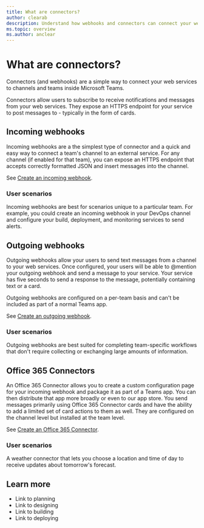 ```yaml
---
title: What are connectors?
author: clearab
description: Understand how webhooks and connectors can connect your web services to the Teams client.
ms.topic: overview
ms.author: anclear
---
```

# What are connectors?

Connectors (and webhooks) are a simple way to connect your web services to channels and teams inside Microsoft Teams.

Connectors allow users to subscribe to receive notifications and messages from your web services. They expose an HTTPS endpoint for your service to post messages to - typically in the form of cards.

## Incoming webhooks

Incoming webhooks are a the simplest type of connector and a quick and easy way to connect a team's channel to an external service. For any channel (if enabled for that team), you can expose an HTTPS endpoint that accepts correctly formatted JSON and insert messages into the channel.

See [Create an incoming webhook](~/webhooks-and-connectors/how-to/add-incoming-webhook.md).

### User scenarios

Incoming webhooks are best for scenarios unique to a particular team. For example, you could create an incoming webhook in your DevOps channel and configure your build, deployment, and monitoring services to send alerts.

## Outgoing webhooks

Outgoing webhooks allow your users to send text messages from a channel to your web services. Once configured, your users will be able to @mention your outgoing webhook and send a message to your service. Your service has five seconds to send a response to the message, potentially containing text or a card.

Outgoing webhooks are configured on a per-team basis and can't be included as part of a normal Teams app.

See [Create an outgoing webhook](~/webhooks-and-connectors/how-to/add-outgoing-webhook.md).

### User scenarios

Outgoing webhooks are best suited for completing team-specific workflows that don't require collecting or exchanging large amounts of information.

## Office 365 Connectors

An Office 365 Connector allows you to create a custom configuration page for your incoming webhook and package it as part of a Teams app. You can then distribute that app more broadly or even to our app store. You send messages primarily using Office 365 Connector cards and have the ability to add a limited set of card actions to them as well. They are configured on the channel level but installed at the team level.

See [Create an Office 365 Connector](~/webhooks-and-connectors/how-to/connectors-creating.md).

### User scenarios

A weather connector that lets you choose a location and time of day to receive updates about tomorrow's forecast.

## Learn more

* Link to planning
* Link to designing
* Link to building
* Link to deploying
